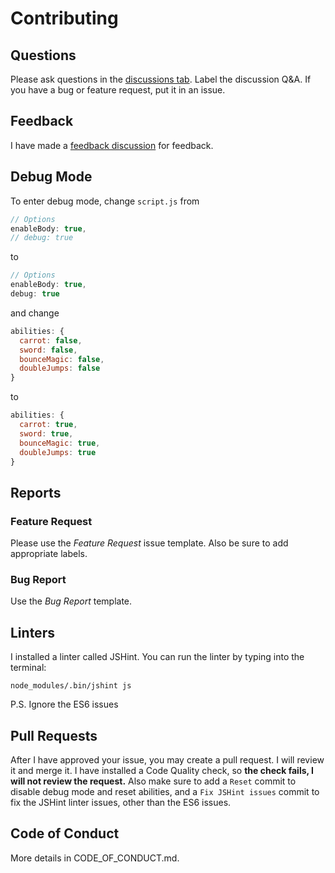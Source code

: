 # Contributing
## Questions
Please ask questions in the [discussions tab](https://github.com/thcheetah777/searchlight/discussions). Label the discussion Q&A. If you have a bug or feature request, put it in an issue.

## Feedback
I have made a [feedback discussion](https://github.com/thcheetah777/searchlight/discussions/5) for feedback.

## Debug Mode
To enter debug mode, change ```script.js``` from
```javascript
// Options
enableBody: true,
// debug: true
```
to
```javascript
// Options
enableBody: true,
debug: true
```
and change
```javascript
abilities: {
  carrot: false,
  sword: false,
  bounceMagic: false,
  doubleJumps: false
}
```
to
```javascript
abilities: {
  carrot: true,
  sword: true,
  bounceMagic: true,
  doubleJumps: true
}
```

## Reports
### Feature Request
Please use the *Feature Request* issue template. Also be sure to add appropriate labels.

### Bug Report
Use the *Bug Report* template.

## Linters
I installed a linter called JSHint. You can run the linter by typing into the terminal:
```
node_modules/.bin/jshint js
```
P.S. Ignore the ES6 issues

## Pull Requests
After I have approved your issue, you may create a pull request. I will review it and merge it. I have installed a Code Quality check, so **the check fails, I will not review the request.**
Also make sure to add a ```Reset``` commit to disable debug mode and reset abilities, and a ```Fix JSHint issues``` commit to fix the JSHint linter issues, other than the ES6 issues.

## Code of Conduct
More details in CODE_OF_CONDUCT.md.
